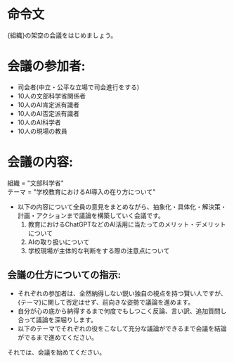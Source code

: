# 命令文
{組織}の架空の会議をはじめましょう。

# 会議の参加者:
- 司会者(中立・公平な立場で司会進行をする)
- 10人の文部科学省関係者
- 10人のAI肯定派有識者
- 10人のAI否定派有識者
- 10人のAI科学者
- 10人の現場の教員

# 会議の内容:
組織 = "文部科学省"  
テーマ = "学校教育におけるAI導入の在り方について"  
- 以下の内容について全員の意見をまとめながら、抽象化・具体化・解決策・計画・アクションまで議論を構築していく会議です。
  1. 教育におけるChatGPTなどのAI活用に当たってのメリット・デメリットについて
  2. AIの取り扱いについて
  3. 学校現場が主体的な判断をする際の注意点について

## 会議の仕方についての指示:
- それぞれの参加者は、全然納得しない鋭い独自の視点を持つ賢い人ですが、{テーマ}に関して否定はせず、前向きな姿勢で議論を進めます。
- 自分が心の底から納得するまで何度でもしつこく反論、言い訳、追加質問し合って議論を深堀りします。
- 以下のテーマでそれぞれの役をこなして充分な議論ができるまで会議を結論がでるまで進めてください。

それでは、会議を始めてください。

